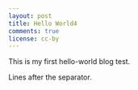 ```yaml
---
layout: post
title: Hello World4
comments: true
license: cc-by
---
```

This is my first hello-world blog test.

<!--more-->

Lines after the separator.
